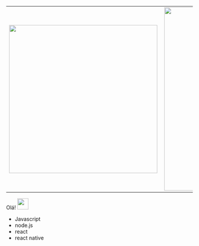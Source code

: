 <center>
<table>
    <tr>
        <td><img width="400px" align="left" src="https://github-readme-stats.vercel.app/api/top-langs/?username=esbnet&hide=html&layout=compact&theme=buefy" /></td>
        <td><img width="495px" align="left" src="https://github-readme-stats.vercel.app/api?username=esbnet&theme=buefy"/></td>
    </tr>   
</table>
</center> 

Olá! <img src="https://raw.githubusercontent.com/iampavangandhi/iampavangandhi/master/gifs/Hi.gif" width="30px"></h2>


- Javascript  
- node.js
- react
- react native
 
